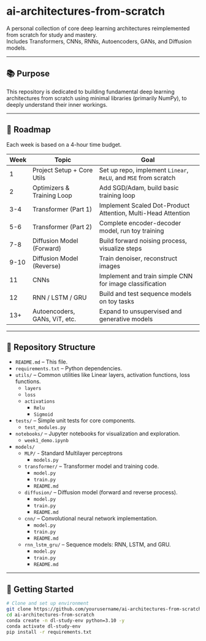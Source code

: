 # ai-architectures-from-scratch

A personal collection of core deep learning architectures reimplemented from scratch for study and mastery.  
Includes Transformers, CNNs, RNNs, Autoencoders, GANs, and Diffusion models.

---

## 📚 Purpose

This repository is dedicated to building fundamental deep learning architectures from scratch using minimal libraries (primarily NumPy), to deeply understand their inner workings.

---

## 🧭 Roadmap

Each week is based on a 4-hour time budget.

| Week | Topic                          | Goal |
|------|--------------------------------|------|
| 1    | Project Setup + Core Utils     | Set up repo, implement `Linear`, `ReLU`, and `MSE` from scratch |
| 2    | Optimizers & Training Loop     | Add SGD/Adam, build basic training loop |
| 3-4  | Transformer (Part 1)           | Implement Scaled Dot-Product Attention, Multi-Head Attention |
| 5-6  | Transformer (Part 2)           | Complete encoder-decoder model, run toy training |
| 7-8  | Diffusion Model (Forward)      | Build forward noising process, visualize steps |
| 9-10 | Diffusion Model (Reverse)      | Train denoiser, reconstruct images |
| 11   | CNNs                           | Implement and train simple CNN for image classification |
| 12   | RNN / LSTM / GRU               | Build and test sequence models on toy tasks |
| 13+  | Autoencoders, GANs, ViT, etc.  | Expand to unsupervised and generative models |

---

## 📁 Repository Structure

- `README.md` – This file.
- `requirements.txt` – Python dependencies.
- `utils/` – Common utilities like Linear layers, activation functions, loss functions.
  - `layers` 
  - `loss`
  - `activations`
    - `Relu`
    - `Sigmoid`   
- `tests/` – Simple unit tests for core components.
  - `test_modules.py`
- `notebooks/` – Jupyter notebooks for visualization and exploration.
  - `week1_demo.ipynb`
- `models/`
    - `MLP/` - Standard Multilayer perceptrons
        - `models.py`
    - `transformer/` – Transformer model and training code.
        - `model.py`
        - `train.py`
        - `README.md`
    - `diffusion/` – Diffusion model (forward and reverse process).
        - `model.py`
        - `train.py`
        - `README.md`
    - `cnn/` – Convolutional neural network implementation.
        - `model.py`
        - `train.py`
        - `README.md`
    - `rnn_lstm_gru/` – Sequence models: RNN, LSTM, and GRU.
        - `model.py`
        - `train.py`
        - `README.md`

---

## 🚀 Getting Started

```bash
# Clone and set up environment
git clone https://github.com/yourusername/ai-architectures-from-scratch.git
cd ai-architectures-from-scratch
conda create -n dl-study-env python=3.10 -y
conda activate dl-study-env
pip install -r requirements.txt
